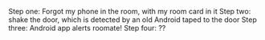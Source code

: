 Step one: Forgot my phone in the room, with my room card in it
Step two: shake the door, which is detected by an old Android taped to the door
Step three: Android app alerts roomate!
Step four: ??
